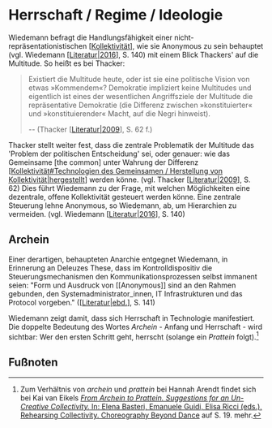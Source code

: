 # Herrschaft / Regime / Ideologie

Wiedemann befragt die Handlungsfähigkeit einer nicht-repräsentationistischen [[Kollektivität]], wie sie Anonymous zu sein behauptet (vgl. Wiedemann [[Literatur|2016]], S. 140) mit einem Blick Thackers' auf die Multitude. So heißt es bei Thacker:
> Existiert die Multitude heute, oder ist sie eine politische Vision von etwas »Kommendem«? Demokratie impliziert keine Multitudes und eigentlich ist eines der wesentlichen Angriffsziele der Multitude die repräsentative Demokratie (die Differenz zwischen »konstituierter« und »konstituierender« Macht, auf die Negri hinweist).
> 
> -- (Thacker [[Literatur|2009]], S. 62 f.)

Thacker stellt weiter fest, dass die zentrale Problematik der Multitude das 'Problem der politischen Entscheidung' sei, oder genauer: wie das Gemeinsame [the common] unter Wahrung der Differenz [[Kollektivität#Technologien des Gemeinsamen / Herstellung von Kollektivität|hergestellt]] werden könne. (vgl. Thacker [[Literatur|2009]], S. 62)
Dies führt Wiedemann zu der Frage, mit welchen Möglichkeiten eine dezentrale, offene Kollektivität gesteuert werden könne. Eine zentrale Steuerung lehne Anonymous, so Wiedemann, ab, um Hierarchien zu vermeiden. (vgl. Wiedemann [[Literatur|2016]], S. 140)

## Archein
Einer derartigen, behaupteten Anarchie entgegnet Wiedemann, in Erinnerung an Deleuzes These, dass im Kontrolldispositiv die Steuerungsmechanismen den Kommunikationsprozessen selbst immanent seien: "Form und Ausdruck von [[Anonymous]] sind an den Rahmen gebunden, den Systemadministrator_innen, IT Infrastrukturen und das Protocol vorgeben." ([[Literatur|ebd.]], S. 141)

Wiedemann zeigt damit, dass sich Herrschaft in Technologie manifestiert. Die doppelte Bedeutung des Wortes _Archein_ - Anfang und Herrschaft - wird sichtbar: Wer den ersten Schritt geht, herrscht (solange ein _Prattein_ folgt).[^1]

## Fußnoten
[^1]: Zum Verhältnis von _archein_ und _prattein_ bei Hannah Arendt findet sich bei Kai van Eikels [_From Archein to Prattein. Suggestions for an Un-Creative Collectivity._ In: Elena Basteri, Emanuele Guidi, Elisa Ricci (eds.), Rehearsing Collectivity. Choreography Beyond Dance](https://www.academia.edu/33153315/From_Archein_to_Prattein._Suggestions_for_an_Un-Creative_Collectivity._In_Elena_Basteri_Emanuele_Guidi_Elisa_Ricci_eds._Rehearsing_Collectivity._Choreography_Beyond_Dance) auf S. 19. mehr.

[Kollektivität]: Kollektivität.md "(Ambiguitäten der) Kollektivität"
[Literatur|2016]: Literatur.md "2016"
[Literatur|2009]: Literatur.md "2009"
[Kollektivität#Technologien des Gemeinsamen / Herstellung von Kollektivität|hergestellt]: Kollektivität.md "hergestellt"
[Literatur|ebd.]: Literatur.md "ebd."